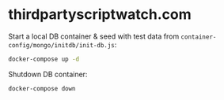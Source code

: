 # thirdpartyscriptwatch.com

Start a local DB container & seed with test data from `container-config/mongo/initdb/init-db.js`:

```sh
docker-compose up -d
```

Shutdown DB container:

```sh
docker-compose down
```
